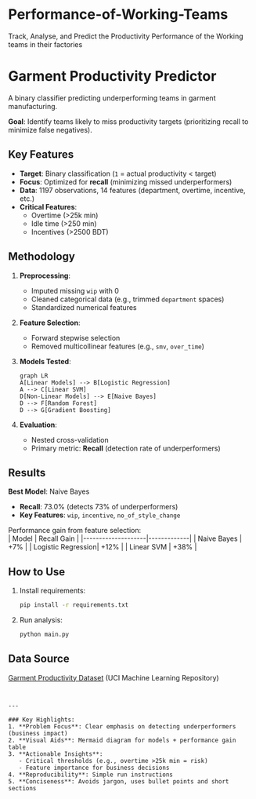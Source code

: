 # Performance-of-Working-Teams
Track, Analyse, and Predict the Productivity Performance of the Working teams in their factories 



# Garment Productivity Predictor

A binary classifier predicting underperforming teams in garment manufacturing.

**Goal**: Identify teams likely to miss productivity targets (prioritizing recall to minimize false negatives).

## Key Features
- **Target**: Binary classification (`1` = actual productivity < target)
- **Focus**: Optimized for **recall** (minimizing missed underperformers)
- **Data**: 1197 observations, 14 features (department, overtime, incentive, etc.)
- **Critical Features**: 
  - Overtime (>25k min) 
  - Idle time (>250 min) 
  - Incentives (>2500 BDT)

## Methodology
1. **Preprocessing**:
   - Imputed missing `wip` with 0
   - Cleaned categorical data (e.g., trimmed `department` spaces)
   - Standardized numerical features
   
2. **Feature Selection**:
   - Forward stepwise selection
   - Removed multicollinear features (e.g., `smv`, `over_time`)

3. **Models Tested**:
   ```mermaid
   graph LR
   A[Linear Models] --> B[Logistic Regression]
   A --> C[Linear SVM]
   D[Non-Linear Models] --> E[Naive Bayes]
   D --> F[Random Forest]
   D --> G[Gradient Boosting]

4. **Evaluation**:
   - Nested cross-validation
   - Primary metric: **Recall** (detection rate of underperformers)

## Results
**Best Model**: Naive Bayes  
- **Recall**: 73.0% (detects 73% of underperformers)  
- **Key Features**: `wip`, `incentive`, `no_of_style_change`  

Performance gain from feature selection:  
| Model              | Recall Gain |
|--------------------|-------------|
| Naive Bayes        | +7%         |
| Logistic Regression| +12%        |
| Linear SVM         | +38%        |

## How to Use
1. Install requirements:  
   ```bash
   pip install -r requirements.txt
   ```
2. Run analysis:  
   ```bash
   python main.py
   ```

## Data Source
[Garment Productivity Dataset](https://archive.ics.uci.edu/dataset/665/garment+productivity) (UCI Machine Learning Repository)
```


---

### Key Highlights:
1. **Problem Focus**: Clear emphasis on detecting underperformers (business impact)
2. **Visual Aids**: Mermaid diagram for models + performance gain table
3. **Actionable Insights**:  
   - Critical thresholds (e.g., overtime >25k min = risk)  
   - Feature importance for business decisions
4. **Reproducibility**: Simple run instructions
5. **Conciseness**: Avoids jargon, uses bullet points and short sections



